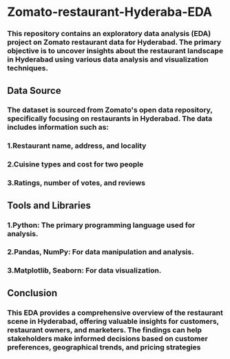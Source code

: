 # Zomato-restaurant-Hyderaba-EDA

### This repository contains an exploratory data analysis (EDA) project on Zomato restaurant data for Hyderabad. The primary objective is to uncover insights about the restaurant landscape in Hyderabad using various data analysis and visualization techniques.

## Data Source
### The dataset is sourced from Zomato's open data repository, specifically focusing on restaurants in Hyderabad. The data includes information such as:

### 1.Restaurant name, address, and locality
### 2.Cuisine types and cost for two people
### 3.Ratings, number of votes, and reviews
## Tools and Libraries
### 1.Python: The primary programming language used for analysis.
### 2.Pandas, NumPy: For data manipulation and analysis.
### 3.Matplotlib, Seaborn: For data visualization.
## Conclusion
### This EDA provides a comprehensive overview of the restaurant scene in Hyderabad, offering valuable insights for customers, restaurant owners, and marketers. The findings can help stakeholders make informed decisions based on customer preferences, geographical trends, and pricing strategies
